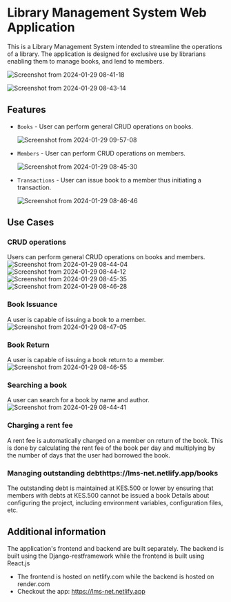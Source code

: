 # Library Management System Web Application

This is a Library Management System intended to streamline the operations of a library. The application is designed for exclusive use by librarians enabling them to manage books, and lend to members.

![Screenshot from 2024-01-29 08-41-18](https://github.com/tuwafula/lms-frontend/assets/84623103/c89b15c3-9687-4908-ab45-0984f88fcd16)

![Screenshot from 2024-01-29 08-43-14](https://github.com/tuwafula/lms-frontend/assets/84623103/c2ab3e1f-8fce-4dd6-95bc-390e3eb9a3f1)


## Features
- `Books` - User can perform general CRUD operations on books.
  
  ![Screenshot from 2024-01-29 09-57-08](https://github.com/tuwafula/lms-frontend/assets/84623103/6ea67991-d8d5-4572-a5cf-12efc7d56e35)
  
- `Members` - User can perform CRUD operations on members.

  ![Screenshot from 2024-01-29 08-45-30](https://github.com/tuwafula/lms-frontend/assets/84623103/381a599a-7385-48a2-9dda-9db1eb639fe2)

- `Transactions` - User can issue book to a member thus initiating a transaction.
  
  ![Screenshot from 2024-01-29 08-46-46](https://github.com/tuwafula/lms-frontend/assets/84623103/c6b5265e-575d-4401-bfdf-0d185b8ffa2a)

## Use Cases
### CRUD operations 
Users can perform general CRUD operations on books and members.
![Screenshot from 2024-01-29 08-44-04](https://github.com/tuwafula/lms-frontend/assets/84623103/1cc0043d-de1d-4d71-bacf-310f63881de3)
![Screenshot from 2024-01-29 08-44-12](https://github.com/tuwafula/lms-frontend/assets/84623103/27c58023-f9e4-4af3-b700-177cc84ea545)
![Screenshot from 2024-01-29 08-45-35](https://github.com/tuwafula/lms-frontend/assets/84623103/b83db9c3-064c-489d-a31b-b631e7e0d7ca)
![Screenshot from 2024-01-29 08-46-28](https://github.com/tuwafula/lms-frontend/assets/84623103/6ee6dc29-556f-4feb-8808-b6d88cae5b95)

### Book Issuance 
A user is capable of issuing a book to a member.
![Screenshot from 2024-01-29 08-47-05](https://github.com/tuwafula/lms-frontend/assets/84623103/ba40a51f-82db-4f0a-83e3-0d3764ffc5d9)

### Book Return
A user is capable of issuing a book return to a member.
![Screenshot from 2024-01-29 08-46-55](https://github.com/tuwafula/lms-frontend/assets/84623103/b0ee867b-8eff-46cc-9088-f0ab7b28e2c0)

### Searching a book
A user can search for a book by name and author.
![Screenshot from 2024-01-29 08-44-41](https://github.com/tuwafula/lms-frontend/assets/84623103/524db49e-cc46-45e3-b680-d6c494b997ad)

### Charging a rent fee
A rent fee is automatically charged on a member on return of the book. This is done by calculating the rent fee of the book per day and multiplying by the number of days that the user had borrowed the book.

### Managing outstanding debthttps://lms-net.netlify.app/books
The outstanding debt is maintained at KES.500 or lower by ensuring that members with debts at KES.500 cannot be issued a book
Details about configuring the project, including environment variables, configuration files, etc.

## Additional information
The application's frontend and backend are built separately. The backend is built using the Django-restframework while the frontend is built using React.js
- The frontend is hosted on netlify.com while the backend is hosted on render.com
- Checkout the app: https://lms-net.netlify.app


